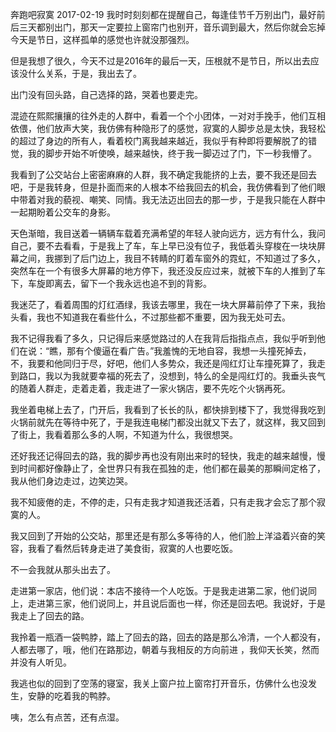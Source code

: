 奔跑吧寂寞
2017-02-19
我时时刻刻都在提醒自己，每逢佳节千万别出门，最好前后三天都别出门，那天一定要拉上窗帘门也别开，音乐调到最大，然后你就会忘掉今天是节日，这样孤单的感觉也许就没那强烈。

但是我想了很久，今天不过是2016年的最后一天，压根就不是节日，所以出去应该没什么关系，于是，我出去了。

出门没有回头路，自己选择的路，哭着也要走完。

混迹在熙熙攘攘的往外走的人群中，看着一个个小团体，一对对手挽手，他们互相依偎，他们放声大笑，我仿佛有种隐形了的感觉，寂寞的人脚步总是太快，我轻松的超过了身边的所有人，看着校门离我越来越近，我似乎有种即将要解脱了的错觉，我的脚步开始不听使唤，越来越快，终于我一脚迈过了门，下一秒我懵了。

我看到了公交站台上密密麻麻的人群，我不确定我能挤的上去，要不我还是回去吧，于是我转身，但是扑面而来的人根本不给我回去的机会，我仿佛看到了他们眼中带着对我的藐视、嘲笑、同情。我无法迈出回去的那一步，于是我只能在人群中一起期盼着公交车的身影。

天色渐暗，我目送着一辆辆车载着充满希望的年轻人驶向远方，远方有什么，我问自己，要不去看看，于是我上了车，车上早已没有位子，我低着头穿梭在一块块屏幕之间，我挪到了后门边上，我目不转睛的盯着车窗外的霓虹，不知道过了多久，突然车在一个有很多大屏幕的地方停下，我还没反应过来，就被下车的人推到了车下，车旋即离去，留下一个我永远也追不到的背影。

我迷茫了，看着周围的灯红酒绿，我该去哪里，我在一块大屏幕前停了下来，我抬头看，我也不知道我在看些什么，不过那些都不重要，因为我无处可去。

我不记得我看了多久，只记得后来感觉路过的人在我背后指指点点，我似乎听到他们在说：“瞧，那有个傻逼在看广告。”我羞愧的无地自容，我想一头撞死掉去，不，我要和他同归于尽，好吧，他们人多势众，我还是闯红灯让车撞死算了，我走到路口，我以为我就要幸福的死去了，没想到，特么的全是闯红灯的。我垂头丧气的随着人群走，走着走着，我走进了一家火锅店，要不先吃个火锅再死。

我坐着电梯上去了，门开后，我看到了长长的队，都快排到楼下了，我觉得我吃到火锅前就先在等待中死了，于是我连电梯门都没出就又下去了，就这样，我又回到了街上，我看着那么多的人啊，不知道为什么，我很想哭。

还好我还记得回去的路，我的脚步再也没有刚出来时的轻快，我走的越来越慢，慢到时间都好像静止了，全世界只有我在孤独的走，他们都在最美的那瞬间定格了，我从他们身边走过，边笑边哭。

我不知疲倦的走，不停的走，只有走我才知道我还活着，只有走我才会忘了那个寂寞的人。

我又回到了开始的公交站，那里还是有那么多等待的人，他们脸上洋溢着兴奋的笑容，我看了看然后转身走进了美食街，寂寞的人也要吃饭。

不一会我就从那头出去了。

走进第一家店，他们说：本店不接待一个人吃饭。于是我走进第二家，他们说同上，走进第三家，他们说同上，并且说后面也一样，你还是回去吧。我说好，于是我走上了回去的路。

我拎着一瓶酒一袋鸭脖，踏上了回去的路，回去的路是那么冷清，一个人都没有，人都去哪了，哦，他们在路那边，朝着与我相反的方向前进 ，我仰天长笑，然而并没有人听见。

我逃也似的回到了空荡的寝室，我关上窗户拉上窗帘打开音乐，仿佛什么也没发生，安静的吃着我的鸭脖。

咦，怎么有点苦，还有点湿。